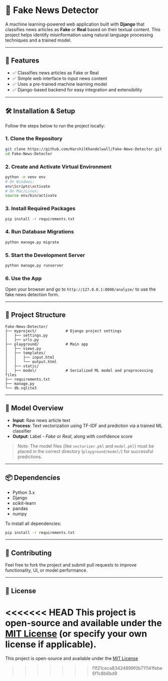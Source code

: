# 📰 Fake News Detector

A machine learning-powered web application built with **Django** that classifies news articles as **Fake** or **Real** based on their textual content. This project helps identify misinformation using natural language processing techniques and a trained model.

---

## 🚀 Features

- ✅ Classifies news articles as Fake or Real
- ✅ Simple web interface to input news content
- ✅ Uses a pre-trained machine learning model
- ✅ Django-based backend for easy integration and extensibility

---

## 🛠️ Installation & Setup

Follow the steps below to run the project locally:

### 1. Clone the Repository
```bash
git clone https://github.com/HarshilKhandelwall/Fake-News-Detector.git
cd Fake-News-Detector
```

### 2. Create and Activate Virtual Environment
```bash
python -m venv env
# On Windows:
env\Scripts\activate
# On Mac/Linux:
source env/bin/activate
```

### 3. Install Required Packages
```bash
pip install -r requirements.txt
```

### 4. Run Database Migrations
```bash
python manage.py migrate
```

### 5. Start the Development Server
```bash
python manage.py runserver
```

### 6. Use the App
Open your browser and go to `http://127.0.0.1:8000/analyze/` to use the fake news detection form.

---

## 📁 Project Structure

```
Fake-News-Detector/
├── myproject/             # Django project settings
│   ├── settings.py
│   ├── urls.py
├── playground/            # Main app
│   ├── views.py
│   ├── templates/
│   │   ├── input.html
│   │   └── output.html
│   ├── static/
│   ├── model/             # Serialized ML model and preprocessing files
├── requirements.txt
├── manage.py
└── db.sqlite3
```

---

## 🧠 Model Overview

- **Input**: Raw news article text
- **Process**: Text vectorization using TF-IDF and prediction via a trained ML classifier
- **Output**: Label - *Fake* or *Real*, along with confidence score

> Note: The model files (like `vectorizer.pkl` and `model.pkl`) must be placed in the correct directory (`playground/model/`) for successful predictions.

---

## 📦 Dependencies

- Python 3.x  
- Django  
- scikit-learn  
- pandas  
- numpy  

To install all dependencies:
```bash
pip install -r requirements.txt
```

---

## 🤝 Contributing

Feel free to fork the project and submit pull requests to improve functionality, UI, or model performance.

---

## 📄 License

<<<<<<< HEAD
This project is open-source and available under the [MIT License](LICENSE) (or specify your own license if applicable).
=======
This project is open-source and available under the [MIT License](LICENSE)
>>>>>>> f1f21ceca83424899f0b711141febe6f1c8b6bd9
